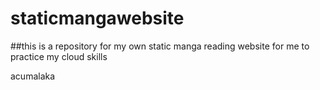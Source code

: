 # staticmangawebsite


##this is a repository for my own static manga reading website for me to practice my cloud skills


acumalaka
